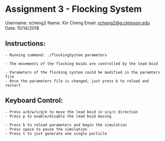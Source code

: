 # Assignment 3 - Flocking System

Username: xcheng2
Name: Xin Cheng
Email: xcheng2@g.clemson.edu
Date: 10/14/2018

## Instructions:

    - Running command: ./flockingSystem parameters

    - The movements of the flocking boids are controlled by the lead boid

    - Parameters of the flocking system could be modified in the paramters file
    - Once the parameters file is changed, just press b to reload and restart

## Keyboard Control:

    - Press a/d/w/s/q/e to move the lead boid in x/y/z direction
    - Press p to enable/disable the lead boid moving

    - Press b to reload parameters and begin the simulation
    - Press space to pause the simulation
    - Press t to just generate one single particle
